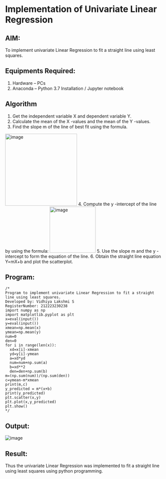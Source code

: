 # Implementation of Univariate Linear Regression
## AIM:
To implement univariate Linear Regression to fit a straight line using least squares.

## Equipments Required:
1. Hardware – PCs
2. Anaconda – Python 3.7 Installation / Jupyter notebook

## Algorithm
1. Get the independent variable X and dependent variable Y.
2. Calculate the mean of the X -values and the mean of the Y -values.
3. Find the slope m of the line of best fit using the formula. 
<img width="231" alt="image" src="https://user-images.githubusercontent.com/93026020/192078527-b3b5ee3e-992f-46c4-865b-3b7ce4ac54ad.png">
4. Compute the y -intercept of the line by using the formula:
<img width="148" alt="image" src="https://user-images.githubusercontent.com/93026020/192078545-79d70b90-7e9d-4b85-9f8b-9d7548a4c5a4.png">
5. Use the slope m and the y -intercept to form the equation of the line.
6. Obtain the straight line equation Y=mX+b and plot the scatterplot.

## Program:
```
/*
Program to implement univariate Linear Regression to fit a straight line using least squares.
Developed by: Vidhiya Lakshmi S
RegisterNumber: 212223230238
import numpy as np
import matplotlib.pyplot as plt
x=eval(input())
y=eval(input())
xmean=np.mean(x)
ymean=np.mean(y)
num=0
den=0
for i in range(len(x)):
  xd=x[i]-xmean
  yd=y[i]-ymean
  a=xd*yd
  num=num+np.sum(a)
  b=xd**2
  den=den+np.sum(b)
m=(np.sum(num))/(np.sum(den))
c=ymean-m*xmean
print(m,c)
y_predicted = m*(x+b)
print(y_predicted)
plt.scatter(x,y)
plt.plot(x,y_predicted)
plt.show()
*/
```

## Output:
![image](https://github.com/user-attachments/assets/dbd404ea-ec00-4734-a615-c11730d056d7)


## Result:
Thus the univariate Linear Regression was implemented to fit a straight line using least squares using python programming.
